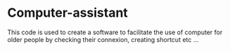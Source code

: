 # Computer-assistant
This code is used to create a software to facilitate the use of computer for older people by checking their connexion, creating shortcut etc ...
